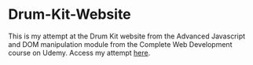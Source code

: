 # Drum-Kit-Website
This is my attempt at the Drum Kit website from the Advanced Javascript and DOM manipulation module from the Complete Web Development course on Udemy. Access my attempt [here]().
